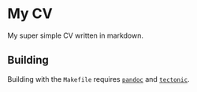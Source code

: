 # My CV

My super simple CV written in markdown.

## Building

Building with the `Makefile` requires [`pandoc`](https://pandoc.org/) and [`tectonic`](https://tectonic-typesetting.github.io/).
